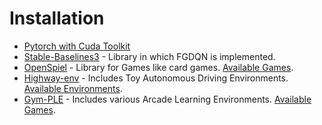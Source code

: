 # Installation
- [Pytorch with Cuda Toolkit](https://pytorch.org/) 
- [Stable-Baselines3](https://github.com/DLR-RM/stable-baselines3#installation) - Library in which FGDQN is implemented.
- [OpenSpiel](https://github.com/deepmind/open_spiel/blob/master/docs/install.md) - Library for Games like card games. [Available Games](https://github.com/deepmind/open_spiel/blob/master/docs/games.md).
- [Highway-env](https://github.com/eleurent/highway-env#installation) - Includes Toy Autonomous Driving Environments. [Available Environments](https://highway-env.readthedocs.io/en/latest/quickstart.html#all-the-environments).
- [Gym-PLE](https://github.com/lusob/gym-ple#installing-everything) - Includes various Arcade Learning Environments. [Available Games](https://pygame-learning-environment.readthedocs.io/en/latest/user/games.html).
